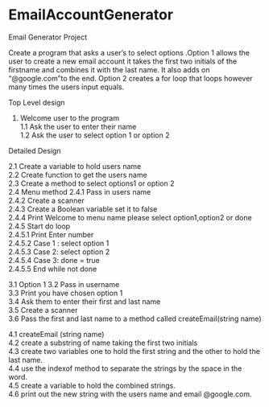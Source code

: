 # EmailAccountGenerator

Email Generator Project

Create a program that asks a user’s to select options .Option 1 allows the user to create a new email account it takes the first two initials of the firstname and combines it with the last name. It also adds on “@google.com”to the end. Option 2 creates a for loop that loops however many times the users input equals.

Top Level design

1.	Welcome user to the program <br />
1.1	Ask the user to enter their name <br />
1.2	Ask the user to select option 1 or option 2 <br />

Detailed Design 

2.1	Create a variable to hold users name <br />
2.2	Create function  to get the users name <br />
2.3	Create a method to select options1 or option 2 <br />
2.4	Menu method 
2.4.1	Pass in users name <br />
2.4.2	Create a scanner <br />
2.4.3	Create a Boolean variable set it to false <br />
2.4.4	Print Welcome to menu name please select option1,option2 or done <br />
2.4.5	Start do loop <br />
2.4.5.1	Print Enter number <br />
2.4.5.2	Case 1 : select option 1 <br />
2.4.5.3	Case 2: select option 2<br />
2.4.5.4	Case 3: done = true <br />
2.4.5.5	End while not done<br />

3.1	Option 1 
3.2	Pass in username <br />
3.3	Print you have chosen option 1 <br />
3.4	Ask them to enter their first and last name <br />
3.5	Create a scanner <br />
3.6	Pass the first and last name to a method called createEmail(string name)<br />

4.1 createEmail (string name)<br />
4.2 create a substring of name taking the first two initials <br />
4.3 create two variables one to hold the first string and the other to hold the last name.<br />
4.4 use the indexof method to separate the strings by the space in the word.<br />
4.5 create a variable to hold the combined strings. <br />
4.6 print out the new string with the users name and email @google.com.<br />
